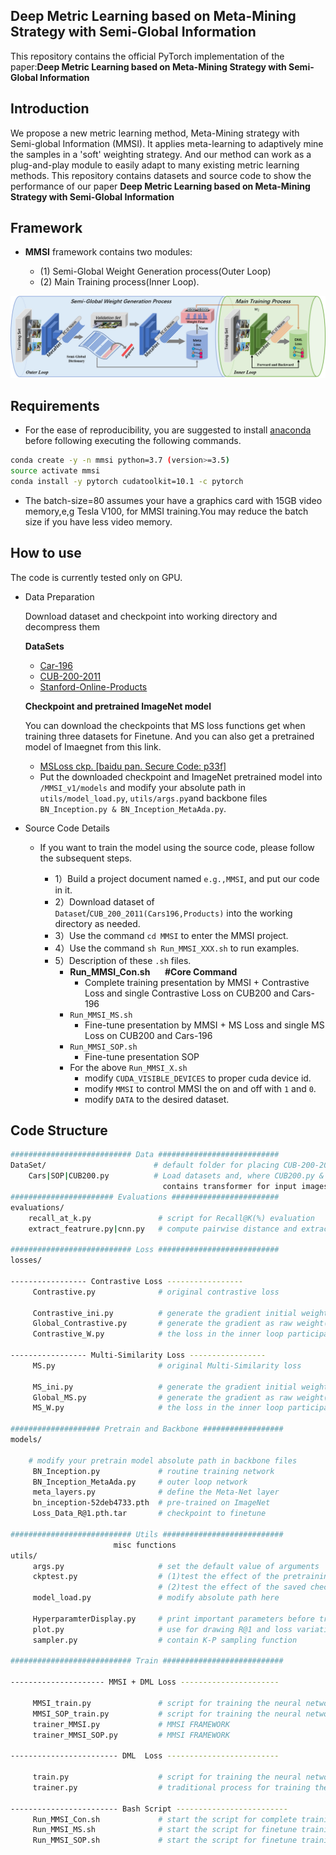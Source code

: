 ## Deep Metric Learning based on Meta-Mining Strategy with Semi-Global Information
This repository contains the official PyTorch implementation of the paper:**Deep Metric Learning based on Meta-Mining Strategy with Semi-Global Information**


Introduction
---
We propose a new metric learning method, Meta-Mining strategy with Semi-global Information (MMSI). 
It applies meta-learning to adaptively mine the samples in a 'soft' weighting strategy. And our method can work as a plug-and-play module to easily adapt to many existing metric learning methods. 
This repository contains datasets and source code to show the performance of our paper **Deep Metric Learning based on Meta-Mining Strategy with Semi-Global Information**

Framework
---
- **MMSI** framework contains two modules:

    - (1)  Semi-Global Weight Generation process(Outer Loop) 
    - (2) Main Training process(Inner Loop).

![Framework](asserts/FRM3D.png)

Requirements
---
   - For the ease of reproducibility, you are suggested to install [anaconda](https://www.anaconda.com/distribution/) before following executing the following commands. 
   
```bash
conda create -y -n mmsi python=3.7 (version>=3.5)
source activate mmsi
conda install -y pytorch cudatoolkit=10.1 -c pytorch
```
   - The batch-size=80 assumes your have a graphics card with 15GB video memory,e,g Tesla V100, for MMSI training.You may reduce the batch size if you have less video memory.


How to use
---
The code is currently tested only on GPU.
- Data Preparation
  
    Download dataset and checkpoint into working directory and decompress them 
    
    **DataSets**
    - [Car-196](http://ai.stanford.edu/~jkrause/cars/car_devkit.tgz)
    - [CUB-200-2011](http://www.vision.caltech.edu/visipedia-data/CUB-200/images.tgz)
    - [Stanford-Online-Products](ftp://cs.stanford.edu/cs/cvgl/Stanford_Online_Products.zip)
    
    **Checkpoint and pretrained ImageNet model**
    
    You can download the checkpoints that MS loss functions get when training three datasets for Finetune.
    And you can also get a pretrained model of Imaegnet from this link.
    - [MSLoss ckp. [baidu pan. Secure Code: p33f]](https://pan.baidu.com/s/1baB6E8HCs_rSAiXAxvkzxQ) 
    - Put the downloaded checkpoint and ImageNet pretrained model into `/MMSI_v1/models` and modify your absolute path in `utils/model_load.py`, `utils/args.py`and backbone files `BN_Inception.py & BN_Inception_MetaAda.py`.

- Source Code Details
    
    - If you want to train the model using the source code, please follow the subsequent steps.
    
        - 1）Build a project document named `e.g.,MMSI`, and put our code in it.
        - 2）Download dataset of `Dataset`/`CUB_200_2011(Cars196,Products)` into the working directory as needed.
        - 3）Use the command `cd MMSI` to enter the MMSI project.
        - 4）Use the command `sh Run_MMSI_XXX.sh` to run examples.
        - 5）Description of these `.sh` files.
            - **Run_MMSI_Con.sh** &nbsp;&nbsp;&nbsp;&nbsp; **#Core Command** 
               - Complete training presentation by MMSI + Contrastive Loss and single Contrastive Loss on CUB200 and Cars-196
            - `Run_MMSI_MS.sh` 
               - Fine-tune presentation by MMSI + MS Loss and single MS Loss on CUB200 and Cars-196
            - `Run_MMSI_SOP.sh` 
               - Fine-tune presentation SOP
            - For the above `Run_MMSI_X.sh`
              - modify `CUDA_VISIBLE_DEVICES` to proper cuda device id.
              - modify `MMSI` to control MMSI the on and off with `1` and `0`.
              - modify `DATA` to the desired dataset.


Code Structure
---

```bash
########################### Data ###########################
DataSet/                        # default folder for placing CUB-200-2011 Cars-196 and SOP datasets
    Cars|SOP|CUB200.py          # Load datasets and, where CUB200.py & transforms.py
                                  contains transformer for input images
####################### Evaluations ########################
evaluations/
    recall_at_k.py               # script for Recall@K(%) evaluation
    extract_featrure.py|cnn.py   # compute pairwise distance and extract features

########################### Loss ###########################
losses/

----------------- Contrastive Loss -----------------
     Contrastive.py              # original contrastive loss
    
     Contrastive_ini.py          # generate the gradient initial weight(Outer Loop)
     Global_Contrastive.py       # generate the gradient as raw weight(Outer Loop)
     Contrastive_W.py            # the loss in the inner loop participating in the training process

----------------- Multi-Similarity Loss -----------------
     MS.py                       # original Multi-Similarity loss

     MS_ini.py                   # generate the gradient initial weight(Outer Loop)
     Global_MS.py                # generate the gradient as raw weight(Outer Loop)
     MS_W.py                     # the loss in the inner loop participating in the training process

#################### Pretrain and Backbone ##################
models/
                                 
    # modify your pretrain model absolute path in backbone files
     BN_Inception.py             # routine training network
     BN_Inception_MetaAda.py     # outer loop network 
     meta_layers.py              # define the Meta-Net layer
     bn_inception-52deb4733.pth  # pre-trained on ImageNet
     Loss_Data_R@1.pth.tar       # checkpoint to finetune 

########################### Utils ###########################
                       misc functions
utils/ 
     args.py                     # set the default value of arguments
     ckptest.py                  # (1)test the effect of the pretraining model before training
                                 # (2)test the effect of the saved checkpoint during training
     model_load.py               # modify absolute path here
                                   
     HyperparamterDisplay.py     # print important parameters before training
     plot.py                     # use for drawing R@1 and loss variation diagrams
     sampler.py                  # contain K-P sampling function
     
########################### Train ###########################

--------------------- MMSI + DML Loss ----------------------

     MMSI_train.py               # script for training the neural network with MMSI framework (CUB200 Cars-196)
     MMSI_SOP_train.py           # script for training the neural network with MMSI framework (finetune SOP)
     trainer_MMSI.py             # MMSI FRAMEWORK
     trainer_MMSI_SOP.py         # MMSI FRAMEWORK

------------------------ DML  Loss -------------------------

     train.py                    # script for training the neural network
     trainer.py                  # traditional process for training the neural network

------------------------ Bash Script -------------------------
     Run_MMSI_Con.sh             # start the script for complete training process in contrastive loss
     Run_MMSI_MS.sh              # start the script for finetune training process in MS loss
     Run_MMSI_SOP.sh             # start the script for finetune training process in MS/contrastive loss on SOP

```


